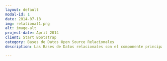 ```yaml
---
layout: default
modal-id: 1
date: 2014-07-18
img: relational1.png
alt: image-alt
project-date: April 2014
client: Start Bootstrap
category: Bases de Datos Open Source Relacionales
description: Las Bases de Datos relacionales son el componente principal de los clústeres de small data. Transaccionales, durables, concurrentes y por lo general basados en SQL.  Son la primera opción en cuanto a rendimiento, seguridad y capacidad de analíticas. Tenemos amplia experiencia en PostgreSQL, MySQL y  MariaDB.

---
```

